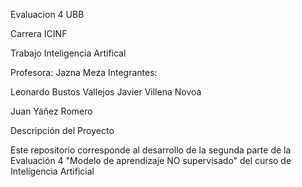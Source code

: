 Evaluacion 4
UBB

Carrera ICINF

Trabajo Inteligencia Artifical

Profesora: Jazna Meza Integrantes:

Leonardo Bustos Vallejos
Javier Villena Novoa

Juan Yáñez Romero

Descripción del Proyecto

Este repositorio corresponde al desarrollo de la segunda parte de la Evaluación 4 "Modelo de aprendizaje NO supervisado" del curso de Inteligencia Artificial
